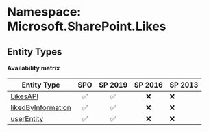# Namespace: Microsoft.SharePoint.Likes

## Entity Types

**Availability matrix**

Entity Type | SPO | SP 2019 | SP 2016 | SP 2013
----------|:---:|:-------:|:-------:|:-------
[LikesAPI](./EntityTypes/LikesAPI.md) | ✅ | ✅ | ❌ | ❌
[likedByInformation](./EntityTypes/likedByInformation.md) | ✅ | ✅ | ❌ | ❌
[userEntity](./EntityTypes/userEntity.md) | ✅ | ✅ | ❌ | ❌